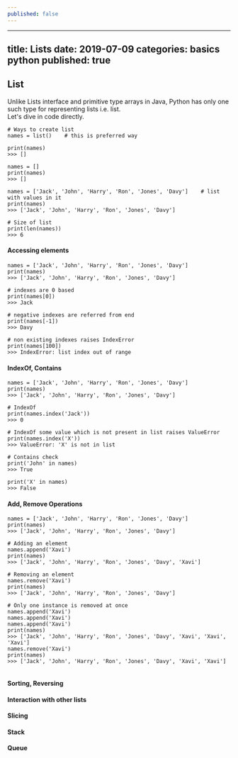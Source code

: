```yaml
---
published: false
---
```

---
title: Lists
date: 2019-07-09
categories: basics python
published: true
---

## List  

Unlike Lists interface and primitive type arrays in Java, Python has only one such type for representing lists i.e. list.  
Let's dive in code directly.  

```  
# Ways to create list
names = list()    # this is preferred way

print(names)
>>> []

names = []
print(names)
>>> []

names = ['Jack', 'John', 'Harry', 'Ron', 'Jones', 'Davy']    # list with values in it
print(names)
>>> ['Jack', 'John', 'Harry', 'Ron', 'Jones', 'Davy']

# Size of list
print(len(names))
>>> 6
```  

#### Accessing elements  

```
names = ['Jack', 'John', 'Harry', 'Ron', 'Jones', 'Davy'] 
print(names)
>>> ['Jack', 'John', 'Harry', 'Ron', 'Jones', 'Davy']

# indexes are 0 based
print(names[0])
>>> Jack

# negative indexes are referred from end
print(names[-1])
>>> Davy

# non existing indexes raises IndexError
print(names[100])
>>> IndexError: list index out of range
```  

#### IndexOf, Contains

```
names = ['Jack', 'John', 'Harry', 'Ron', 'Jones', 'Davy'] 
print(names)
>>> ['Jack', 'John', 'Harry', 'Ron', 'Jones', 'Davy']

# IndexOf
print(names.index('Jack'))
>>> 0

# IndexOf some value which is not present in list raises ValueError
print(names.index('X'))
>>> ValueError: 'X' is not in list

# Contains check
print('John' in names)
>>> True

print('X' in names)
>>> False
```

#### Add, Remove Operations  
```
names = ['Jack', 'John', 'Harry', 'Ron', 'Jones', 'Davy'] 
print(names)
>>> ['Jack', 'John', 'Harry', 'Ron', 'Jones', 'Davy']

# Adding an element
names.append('Xavi')
print(names)
>>> ['Jack', 'John', 'Harry', 'Ron', 'Jones', 'Davy', 'Xavi']

# Removing an element
names.remove('Xavi')
print(names)
>>> ['Jack', 'John', 'Harry', 'Ron', 'Jones', 'Davy']

# Only one instance is removed at once
names.append('Xavi')
names.append('Xavi')
names.append('Xavi')
print(names)
>>> ['Jack', 'John', 'Harry', 'Ron', 'Jones', 'Davy', 'Xavi', 'Xavi', 'Xavi']
names.remove('Xavi')
print(names)
>>> ['Jack', 'John', 'Harry', 'Ron', 'Jones', 'Davy', 'Xavi', 'Xavi']


```  

#### Sorting, Reversing
#### Interaction with other lists
#### Slicing

#### Stack

#### Queue